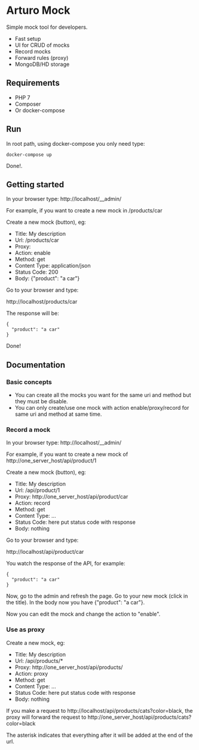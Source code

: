 # Arturo Mock

Simple mock tool for developers.

- Fast setup
- UI for CRUD of mocks
- Record mocks
- Forward rules (proxy)
- MongoDB/HD storage

## Requirements

- PHP 7
- Composer
- Or docker-compose

## Run

In root path, using docker-compose you only need type:
```
docker-compose up
```
Done!.

## Getting started

In your browser type: http://localhost/__admin/

For example, if you want to create a new mock in /products/car 

Create a new mock (button), eg:

- Title: My description
- Url: /products/car
- Proxy: 
- Action: enable
- Method: get
- Content Type: application/json
- Status Code: 200
- Body: {"product": "a car"}

Go to your browser and type:

http://localhost/products/car

The response will be:

```
{
  "product": "a car" 
}
```
Done!

## Documentation

### Basic concepts

- You can create all the mocks you want for the same uri and method but they must be disable.
- You can only create/use one mock with action enable/proxy/record for same uri and method at same time.

### Record a mock

In your browser type: http://localhost/__admin/

For example, if you want to create a new mock of http://one_server_host/api/product/1

Create a new mock (button), eg:

- Title: My description
- Url: /api/product/1
- Proxy: http://one_server_host/api/product/car
- Action: record
- Method: get
- Content Type: ...
- Status Code: here put status code with response
- Body: nothing

Go to your browser and type:

http://localhost/api/product/car

You watch the response of the API, for example:

```
{
  "product": "a car" 
}
```

Now, go to the admin and refresh the page. Go to your new mock (click in the title). In the body now you have {"product": "a car"}.

Now you can edit the mock and change the action to "enable".

### Use as proxy

Create a new mock, eg:

- Title: My description
- Url: /api/products/*
- Proxy: http://one_server_host/api/products/
- Action: proxy
- Method: get
- Content Type: ...
- Status Code: here put status code with response
- Body: nothing

If you make a request to http://localhost/api/products/cats?color=black, the proxy will forward the request to http://one_server_host/api/products/cats?color=black

The asterisk indicates that everything after it will be added at the end of the url.

